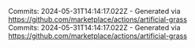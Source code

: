 Commits: 2024-05-31T14:14:17.022Z - Generated via https://github.com/marketplace/actions/artificial-grass
<br>
Commits: 2024-05-31T14:14:17.022Z - Generated via https://github.com/marketplace/actions/artificial-grass
<br>
